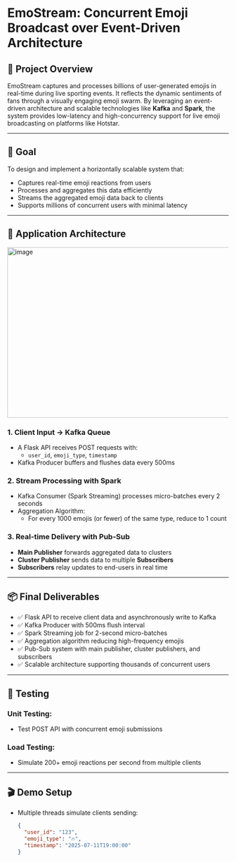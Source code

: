 # EmoStream: Concurrent Emoji Broadcast over Event-Driven Architecture

## 🚀 Project Overview

EmoStream captures and processes billions of user-generated emojis in real-time during live sporting events. It reflects the dynamic sentiments of fans through a visually engaging emoji swarm. By leveraging an event-driven architecture and scalable technologies like **Kafka** and **Spark**, the system provides low-latency and high-concurrency support for live emoji broadcasting on platforms like Hotstar.

---

## 🎯 Goal

To design and implement a horizontally scalable system that:
- Captures real-time emoji reactions from users
- Processes and aggregates this data efficiently
- Streams the aggregated emoji data back to clients
- Supports millions of concurrent users with minimal latency

---

## 🧱 Application Architecture
<img width="897" height="387" alt="image" src="https://github.com/user-attachments/assets/0e3eabf1-a446-4a82-818a-77d6855be1b3" />


### 1. Client Input → Kafka Queue
- A Flask API receives POST requests with:
  - `user_id`, `emoji_type`, `timestamp`
- Kafka Producer buffers and flushes data every 500ms

### 2. Stream Processing with Spark
- Kafka Consumer (Spark Streaming) processes micro-batches every 2 seconds
- Aggregation Algorithm:
  - For every 1000 emojis (or fewer) of the same type, reduce to 1 count

### 3. Real-time Delivery with Pub-Sub
- **Main Publisher** forwards aggregated data to clusters
- **Cluster Publisher** sends data to multiple **Subscribers**
- **Subscribers** relay updates to end-users in real time

---

## 📦 Final Deliverables

- ✅ Flask API to receive client data and asynchronously write to Kafka
- ✅ Kafka Producer with 500ms flush interval
- ✅ Spark Streaming job for 2-second micro-batches
- ✅ Aggregation algorithm reducing high-frequency emojis
- ✅ Pub-Sub system with main publisher, cluster publishers, and subscribers
- ✅ Scalable architecture supporting thousands of concurrent users

---

## 🧪 Testing

### Unit Testing:
- Test POST API with concurrent emoji submissions

### Load Testing:
- Simulate 200+ emoji reactions per second from multiple clients

---

## 🎬 Demo Setup

- Multiple threads simulate clients sending:
  ```json
  {
    "user_id": "123",
    "emoji_type": "🔥",
    "timestamp": "2025-07-11T19:00:00"
  }
